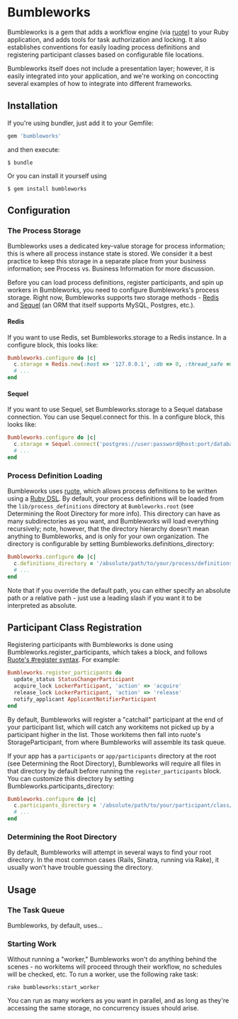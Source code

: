 # Bumbleworks

Bumbleworks is a gem that adds a workflow engine (via [ruote](http://github.com/jmettraux/ruote)) to your Ruby application, and adds tools for task authorization and locking.  It also establishes conventions for easily loading process definitions and registering participant classes based on configurable file locations.

Bumbleworks itself does not include a presentation layer; however, it is easily integrated into your application, and we're working on concocting several examples of how to integrate into different frameworks.

## Installation

If you're using bundler, just add it to your Gemfile:

```ruby
gem 'bumbleworks'
```

and then execute:

    $ bundle

Or you can install it yourself using

    $ gem install bumbleworks

## Configuration

### The Process Storage

Bumbleworks uses a dedicated key-value storage for process information; this is where all process instance state is stored.  We consider it a best practice to keep this storage in a separate place from your business information; see Process vs. Business Information for more discussion.

Before you can load process definitions, register participants, and spin up workers in Bumbleworks, you need to configure Bumbleworks's process storage.  Right now, Bumbleworks supports two storage methods - [Redis](http://redis.io/) and [Sequel](http://sequel.rubyforge.org/) (an ORM that itself supports MySQL, Postgres, etc.).

#### Redis

If you want to use Redis, set Bumbleworks.storage to a Redis instance.  In a configure block, this looks like:

```ruby
Bumbleworks.configure do |c|
  c.storage = Redis.new(:host => '127.0.0.1', :db => 0, :thread_safe => true)
  # ...
end
```

#### Sequel

If you want to use Sequel, set Bumbleworks.storage to a Sequel database connection.  You can use Sequel.connect for this.  In a configure block, this looks like:

```ruby
Bumbleworks.configure do |c|
  c.storage = Sequel.connect('postgres://user:password@host:port/database_name')
  # ...
end
```

### Process Definition Loading

Bumbleworks uses [ruote](http://github.com/jmettraux/ruote), which allows process definitions to be written using a [Ruby DSL](http://ruote.rubyforge.org/definitions.html#ruby).  By default, your process definitions will be loaded from the `lib/process_definitions` directory at `Bumbleworks.root` (see Determining the Root Directory for more info).  This directory can have as many subdirectories as you want, and Bumbleworks will load everything recursively; note, however, that the directory hierarchy doesn't mean anything to Bumbleworks, and is only for your own organization.  The directory is configurable by setting Bumbleworks.definitions_directory:

```ruby
Bumbleworks.configure do |c|
  c.definitions_directory = '/absolute/path/to/your/process/definitions/directory'
  # ...
end
```

Note that if you override the default path, you can either specify an absolute path or a relative path - just use a leading slash if you want it to be interpreted as absolute.

## Participant Class Registration

Registering participants with Bumbleworks is done using Bumbleworks.register_participants, which takes a block, and follows [Ruote's #register syntax](http://ruote.rubyforge.org/participants.html#registering).  For example:

```ruby
Bumbleworks.register_participants do
  update_status StatusChangerParticipant
  acquire_lock LockerParticipant, 'action' => 'acquire'
  release_lock LockerParticipant, 'action' => 'release'
  notify_applicant ApplicantNotifierParticipant
end
```

By default, Bumbleworks will register a "catchall" participant at the end of your participant list, which will catch any workitems not picked up by a participant higher in the list.  Those workitems then fall into ruote's StorageParticipant, from where Bumbleworks will assemble its task queue.

If your app has a `participants` or `app/participants` directory at the root (see Determining the Root Directory), Bumbleworks will require all files in that directory by default before running the `register_participants` block.  You can customize this directory by setting Bumbleworks.participants_directory:

```ruby
Bumbleworks.configure do |c|
  c.participants_directory = '/absolute/path/to/your/participant/class/files'
  # ...
end
```

### Determining the Root Directory

By default, Bumbleworks will attempt in several ways to find your root directory.  In the most common cases (Rails, Sinatra, running via Rake), it usually won't have trouble guessing the directory.

## Usage

### The Task Queue

Bumbleworks, by default, uses...

### Starting Work

Without running a "worker," Bumbleworks won't do anything behind the scenes - no workitems will proceed through their workflow, no schedules will be checked, etc.  To run a worker, use the following rake task:

```
rake bumbleworks:start_worker
```

You can run as many workers as you want in parallel, and as long as they're accessing the same storage, no concurrency issues should arise.
